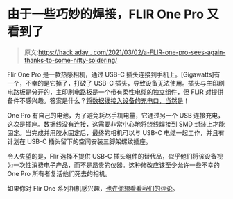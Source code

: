 # 由于一些巧妙的焊接，FLIR One Pro 又看到了

> 原文:[https://hack aday . com/2021/03/02/a-FLIR-one-pro-sees-again-thanks-to-some-nifty-soldering/](https://hackaday.com/2021/03/02/a-flir-one-pro-sees-again-thanks-to-some-nifty-soldering/)

Flir One Pro 是一款热感相机，通过 USB-C 插头连接到手机上。[Gigawatts]有一个，不幸的是它掉了，打破了 USB-C 插头，导致设备无法使用。插头与主印刷电路板是分开的，主印刷电路板是一个带有柔性电缆的独立组件，但 FLIR 对提供备件不感兴趣。答案是什么？[将数据线接入设备的充电口，当然是](https://hackaday.io/project/177952-flir-one-pro-repair)！

One Pro 有自己的电池，为了避免耗尽手机电量，它通过另一个 USB 连接充电，这次是插座。数据线没有连接，这需要非常小心地将绕线焊接到 SMD 封装上才能固定。当完成并用胶水固定后，最终的相机可以与 USB-C 电缆一起工作，并且有计划在 USB-C 插头留下的空间安装三脚架螺纹插座。

令人失望的是，Flir 选择不提供 USB-C 插头组件的替代品，似乎他们将该设备视为一次性消费电子产品，而不是昂贵的仪器。这种修改应该至少允许一些不幸的 One Pro 所有者复活他们死去的相机。

如果你对 Flir One 系列相机感兴趣，[也许你想看看我们的评论](https://hackaday.com/2016/04/20/hackaday-reviews-flir-one-android/)。